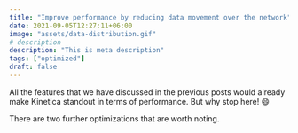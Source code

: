 ```yaml
---
title: "Improve performance by reducing data movement over the network"
date: 2021-09-05T12:27:11+06:00
image: "assets/data-distribution.gif"
# description
description: "This is meta description"
tags: ["optimized"]
draft: false
---
```


All the features that we have discussed in the previous posts would already make Kinetica standout in terms of performance. But why stop here! 😄

There are two further optimizations that are worth noting.
